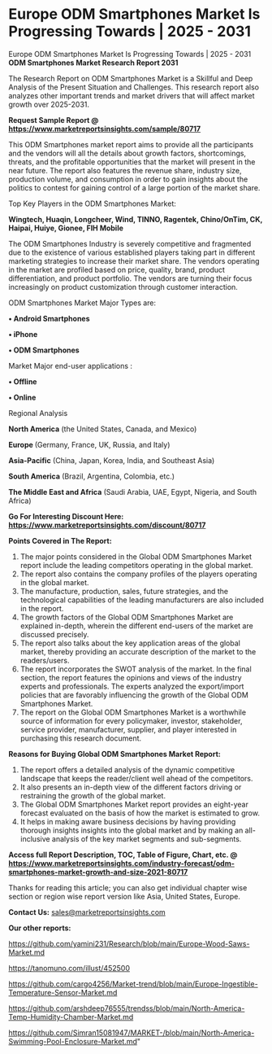 # Europe ODM Smartphones Market Is Progressing Towards | 2025 - 2031
Europe ODM Smartphones Market Is Progressing Towards | 2025 - 2031
<strong>ODM Smartphones Market Research Report 2031</strong>

The Research Report on ODM Smartphones Market is a Skillful and Deep Analysis of the Present Situation and Challenges. This research report also analyzes other important trends and market drivers that will affect market growth over 2025-2031.

<strong>Request Sample Report @ <a href=https://www.marketreportsinsights.com/sample/80717>https://www.marketreportsinsights.com/sample/80717</a></strong>

This ODM Smartphones market report aims to provide all the participants and the vendors will all the details about growth factors, shortcomings, threats, and the profitable opportunities that the market will present in the near future. The report also features the revenue share, industry size, production volume, and consumption in order to gain insights about the politics to contest for gaining control of a large portion of the market share.

Top Key Players in the ODM Smartphones Market:

<strong>Wingtech, Huaqin, Longcheer, Wind, TINNO, Ragentek, Chino/OnTim, CK, Haipai, Huiye, Gionee, FIH Mobile</strong>

The ODM Smartphones Industry is severely competitive and fragmented due to the existence of various established players taking part in different marketing strategies to increase their market share. The vendors operating in the market are profiled based on price, quality, brand, product differentiation, and product portfolio. The vendors are turning their focus increasingly on product customization through customer interaction.

ODM Smartphones Market Major Types are:

<strong>• Android Smartphones

• iPhone

• ODM Smartphones</strong>

Market Major end-user applications :

<strong>• Offline

• Online</strong>

Regional Analysis

</u><strong><b>North America</b></strong> (the United States, Canada, and Mexico)

<strong><b>Europe </b></strong>(Germany, France, UK, Russia, and Italy)

<strong><b>Asia-Pacific</b></strong> (China, Japan, Korea, India, and Southeast Asia)

<strong><b>South America</b></strong> (Brazil, Argentina, Colombia, etc.)

<strong><b>The Middle East and Africa</b></strong> (Saudi Arabia, UAE, Egypt, Nigeria, and South Africa)

<strong>Go For Interesting Discount Here: <a href=https://www.marketreportsinsights.com/discount/80717>https://www.marketreportsinsights.com/discount/80717</a></strong>

<strong>Points Covered in The Report:</strong>
<ol>
  <li>The major points considered in the Global ODM Smartphones Market report include the leading competitors operating in the global market.</li>
  <li>The report also contains the company profiles of the players operating in the global market.</li>
  <li>The manufacture, production, sales, future strategies, and the technological capabilities of the leading manufacturers are also included in the report.</li>
  <li>The growth factors of the Global ODM Smartphones Market are explained in-depth, wherein the different end-users of the market are discussed precisely.</li>
  <li>The report also talks about the key application areas of the global market, thereby providing an accurate description of the market to the readers/users.</li>
  <li>The report incorporates the SWOT analysis of the market. In the final section, the report features the opinions and views of the industry experts and professionals. The experts analyzed the export/import policies that are favorably influencing the growth of the Global ODM Smartphones Market.</li>
  <li>The report on the Global ODM Smartphones Market is a worthwhile source of information for every policymaker, investor, stakeholder, service provider, manufacturer, supplier, and player interested in purchasing this research document.</li>
</ol>
<strong>Reasons for Buying Global ODM Smartphones Market Report:</strong>

<ol>
  <li>The report offers a detailed analysis of the dynamic competitive landscape that keeps the reader/client well ahead of the competitors.</li>
  <li>It also presents an in-depth view of the different factors driving or restraining the growth of the global market.</li>
  <li>The Global ODM Smartphones Market report provides an eight-year forecast evaluated on the basis of how the market is estimated to grow.</li>
  <li>It helps in making aware business decisions by having providing thorough insights insights into the global market and by making an all-inclusive analysis of the key market segments and sub-segments.</li>
</ol>
<strong>Access full Report Description, TOC, Table of Figure, Chart, etc. @ <a href=https://www.marketreportsinsights.com/industry-forecast/odm-smartphones-market-growth-and-size-2021-80717>https://www.marketreportsinsights.com/industry-forecast/odm-smartphones-market-growth-and-size-2021-80717</a></strong>


Thanks for reading this article; you can also get individual chapter wise section or region wise report version like Asia, United States, Europe.

<strong>Contact Us:</strong>
sales@marketreportsinsights.com

<strong>Our other reports:</strong>

<a href=https://github.com/yamini231/Research/blob/main/Europe-Wood-Saws-Market.md>https://github.com/yamini231/Research/blob/main/Europe-Wood-Saws-Market.md</a>

<a href=https://tanomuno.com/illust/452500>https://tanomuno.com/illust/452500</a>

<a href=https://github.com/cargo4256/Market-trend/blob/main/Europe-Ingestible-Temperature-Sensor-Market.md>https://github.com/cargo4256/Market-trend/blob/main/Europe-Ingestible-Temperature-Sensor-Market.md</a>

<a href=https://github.com/arshdeep76555/trendss/blob/main/North-America-Temp-Humidity-Chamber-Market.md>https://github.com/arshdeep76555/trendss/blob/main/North-America-Temp-Humidity-Chamber-Market.md</a>

<a href=https://github.com/Simran15081947/MARKET-/blob/main/North-America-Swimming-Pool-Enclosure-Market.md>https://github.com/Simran15081947/MARKET-/blob/main/North-America-Swimming-Pool-Enclosure-Market.md</a>"
